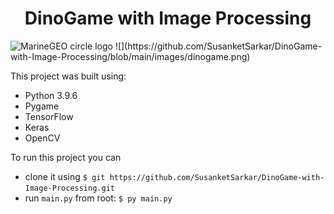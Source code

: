 # <h1 align="center"> DinoGame with Image Processing </h1>
<img src="[/assets/img/MarineGEO_logo.png](https://github.com/SusanketSarkar/DinoGame-with-Image-Processing/blob/main/images/dinogame.png)" alt="MarineGEO circle logo" style="align=justify;"/>
![](https://github.com/SusanketSarkar/DinoGame-with-Image-Processing/blob/main/images/dinogame.png)

This project was built using:
- Python 3.9.6
- Pygame
- TensorFlow 
- Keras
- OpenCV

To run this project you can 
  - clone it using ```$ git https://github.com/SusanketSarkar/DinoGame-with-Image-Processing.git ```
  - run ```main.py``` from root: ```$ py main.py ```
